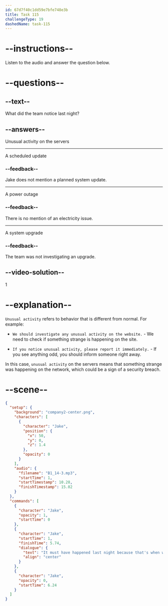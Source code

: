 ```yaml
---
id: 67d7f40c1dd59e7bfe748e3b
title: Task 115
challengeType: 19
dashedName: task-115
---
```


<!-- (audio) Jake: It must have happened last night because that's when we started noticing unusual activity on the servers. -->

# --instructions--

Listen to the audio and answer the question below.

# --questions--

## --text--

What did the team notice last night?

## --answers--

Unusual activity on the servers

---

A scheduled update

### --feedback--

Jake does not mention a planned system update.

---

A power outage

### --feedback--

There is no mention of an electricity issue.

---

A system upgrade

### --feedback--

The team was not investigating an upgrade.

## --video-solution--

1

# --explanation--

`Unusual activity` refers to behavior that is different from normal. For example:

- `We should investigate any unusual activity on the website.` - We need to check if something strange is happening on the site.

- `If you notice unusual activity, please report it immediately.` - If you see anything odd, you should inform someone right away.

In this case, `unusual activity` on the servers means that something strange was happening on the network, which could be a sign of a security breach.

# --scene--

```json
{
  "setup": {
    "background": "company2-center.png",
    "characters": [
      {
        "character": "Jake",
        "position": {
          "x": 50,
          "y": 0,
          "z": 1.4
        },
        "opacity": 0
      }
    ],
    "audio": {
      "filename": "B1_14-3.mp3",
      "startTime": 1,
      "startTimestamp": 10.28,
      "finishTimestamp": 15.02
    }
  },
  "commands": [
    {
      "character": "Jake",
      "opacity": 1,
      "startTime": 0
    },
    {
      "character": "Jake",
      "startTime": 1,
      "finishTime": 5.74,
      "dialogue": {
        "text": "It must have happened last night because that's when we started noticing unusual activity on the servers.",
        "align": "center"
      }
    },
    {
      "character": "Jake",
      "opacity": 0,
      "startTime": 6.24
    }
  ]
}
```
